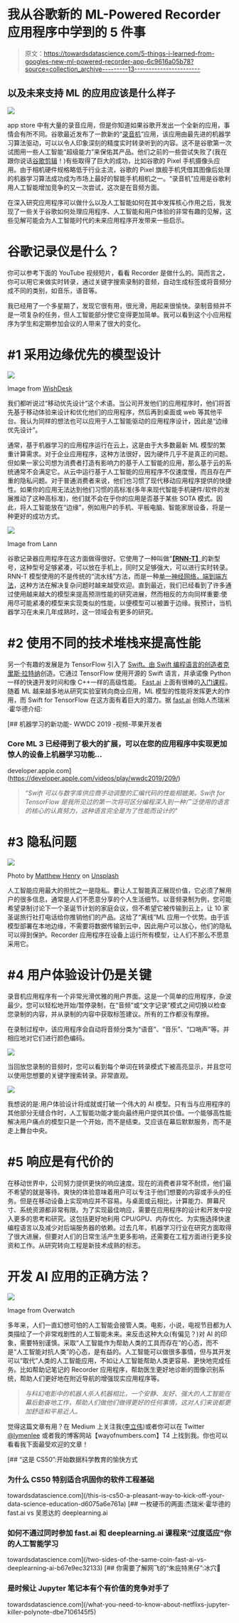 # 我从谷歌新的 ML-Powered Recorder 应用程序中学到的 5 件事

> 原文：<https://towardsdatascience.com/5-things-i-learned-from-googles-new-ml-powered-recorder-app-6c9616a05b78?source=collection_archive---------13----------------------->

## 以及未来支持 ML 的应用应该是什么样子

![](img/aea6942916f45312c6338b47e1212815.png)

app store 中有大量的录音应用，但是你知道如果谷歌开发出一个全新的应用，事情会有所不同。谷歌最近发布了一款新的“[录音机](https://play.google.com/store/apps/details?id=com.google.android.apps.recorder)”应用，该应用由最先进的机器学习算法驱动，可以以令人印象深刻的精度实时转录听到的内容。这不是谷歌第一次试图用一些人工智能“超级能力”来保佑其产品。他们之前的一些尝试失败了(我在跟你说话[谷歌剪辑](https://www.engadget.com/2019/10/16/google-discontinues-clips-camera/)！)有些取得了巨大的成功，比如谷歌的 Pixel 手机摄像头应用。由于相机硬件规格略低于行业主流，谷歌的 Pixel 旗舰手机凭借其图像后处理的机器学习算法成功成为市场上最好的智能手机相机之一。“录音机”应用是谷歌利用人工智能增加竞争的又一次尝试，这次是在音频方面。

在深入研究应用程序可以做什么以及人工智能如何在其中发挥核心作用之后，我发现了一些关于谷歌如何处理应用程序、人工智能和用户体验的非常有趣的见解，这些见解可能会为人工智能时代的未来应用程序开发带来一些启示。

# 谷歌记录仪是什么？

你可以参考下面的 YouTube 视频短片，看看 Recorder 是做什么的。简而言之，你可以用它来做实时转录，通过关键字搜索录制的音频，自动生成标签或将音频分成不同的类别，如音乐，语音等。

我已经用了一个多星期了，发现它很有用，很光滑，用起来很愉快。录制音频并不是一项复杂的任务，但人工智能部分使它变得更加简单。我可以看到这个小应用程序为学生和定期参加会议的人带来了很大的变化。

# #1 采用边缘优先的模型设计

![](img/b4b56f9fbada1602e2fe5ad9969377d0.png)

Image from [WishDesk](https://www.google.com/url?sa=i&source=images&cd=&cad=rja&uact=8&ved=2ahUKEwi8qsaS4c7mAhVFXawKHXf6BSsQjB16BAgBEAM&url=https%3A%2F%2Fwishdesk.com%2Fblog%2Fwhat-mobile-first-design&psig=AOvVaw1Z2T4KkHv8kJl4UFvKoWF-&ust=1577293156997339)

我们都听说过“移动优先设计”这个术语。当公司开发他们的应用程序时，他们将首先基于移动体验来设计和优化他们的应用程序，然后再到桌面或 web 等其他平台。我认为同样的想法也可以应用于人工智能驱动的应用程序设计，因此是“边缘优先设计”。

通常，基于机器学习的应用程序运行在云上，这是由于大多数最新 ML 模型的繁重计算需求。对于企业应用程序，这种方法很好，因为硬件几乎不是真正的问题。但如果一家公司想为消费者打造有影响力的基于人工智能的应用，那么基于云的系统通常不会满足它。从云中运行基于人工智能的应用程序不仅速度慢，而且存在严重的隐私问题。对于普通消费者来说，他们也习惯了现代移动应用程序提供的快捷性。如果你的应用无法达到他们习惯的高标准(多年来现代智能手机硬件/软件的发展推动了这种高标准)，他们就不会在乎你的应用是否基于某些 SOTA 模式。因此，将人工智能放在“边缘”，例如用户的手机、平板电脑、智能家居设备，将是一种更好的成功方式。

![](img/9ab075fb47ec339c32baedb1cb20646f.png)

Image from Lann

谷歌记录器应用程序在这方面做得很好。它使用了一种叫做“[**【RNN-T】**](https://arxiv.org/pdf/1211.3711.pdf)的新型号，这种型号足够紧凑，可以放在手机上，同时又足够强大，可以进行实时转录。RNN-T 模型使用的不是传统的“流水线”方法，而是一种[单一神经网络，端到端方法](https://www.youtube.com/watch?v=ImUoubi_t7s)，这种方法在解决复杂问题时越来越受欢迎。直到最近，我们已经看到了许多通过使用越来越大的模型来提高预测性能的研究进展，然而相反的方向同样重要:使用尽可能紧凑的模型来实现类似的性能，以便模型可以被置于边缘。我预计，当机器学习在未来几年成熟时，这一领域会有更多的研究。

# #2 使用不同的技术堆栈来提高性能

另一个有趣的发展是为 TensorFlow 引入了 [Swift。由 Swift 编程语言的创造者](https://www.tensorflow.org/swift)[克里斯·拉特纳](https://en.wikipedia.org/wiki/Chris_Lattner)创造。它通过 TensorFlow 使用开源的 Swift 语言，并承诺像 Python 一样的快速开发时间和像 C++一样的高级性能。 [Fast.ai](http://fast.ai) 上面有很棒的[入门课程](https://blog.tensorflow.org/2019/06/fastais-deep-learning-from-foundations_28.html)。随着 ML 越来越多地从研究实验室转向商业应用，ML 模型的性能将发挥更大的作用，而 Swift for TensorFlow 在这方面有着巨大的潜力。据 [fast.ai](http://fast.ai) 创始人杰瑞米·霍华德介绍:

[](https://developer.apple.com/videos/play/wwdc2019/209/) [## 机器学习的新功能- WWDC 2019 -视频-苹果开发者

### Core ML 3 已经得到了极大的扩展，可以在您的应用程序中实现更加惊人的设备上机器学习功能…

developer.apple.com](https://developer.apple.com/videos/play/wwdc2019/209/) 

> *“Swift 可以与数字库供应商手动调整的汇编代码的性能相媲美。Swift for TensorFlow 是我所见过的第一次将可区分编程深入到一种广泛使用的语言的核心的认真努力，这种语言完全是为了性能而设计的"*

# #3 隐私问题

![](img/d31fe56eb19c44f9a1d36edb4ee0f255.png)

Photo by [Matthew Henry](https://unsplash.com/@matthewhenry?utm_source=medium&utm_medium=referral) on [Unsplash](https://unsplash.com?utm_source=medium&utm_medium=referral)

人工智能应用最大的担忧之一是隐私。要让人工智能真正展现价值，它必须了解用户的很多信息，通常是人们不愿意分享的个人生活细节。以音频录制为例，您可能希望录制讨论下一个圣诞节计划的家庭会议，但不希望它被传输到云上，让 10 家圣诞旅行社打电话给你推销他们的产品。这给了“离线”ML 应用一个优势。由于该模型部署在本地边缘，不需要将数据传输到云中，因此用户可以放心，他们的隐私可以得到保护。Recorder 应用程序在设备上运行所有模型，让人们不那么不愿意采用它。

# #4 用户体验设计仍是关键

录音机应用程序有一个非常光滑优雅的用户界面。这是一个简单的应用程序，杂波最少。您可以轻松地开始/暂停录制，在“音频”或“文字记录”模式之间切换以检查您录制的内容，并从录制的内容中获取标签建议。所有的工作都没有摩擦。

在录制过程中，该应用程序会自动将音频分类为“语音”、“音乐”、“口哨声”等。并相应地对它们进行颜色编码。

![](img/8afca7c69082a03214eca6c0112298ac.png)

当回放您录制的音频时，您可以看到每个单词在转录模式下被高亮显示，并且您可以使用您想要的关键字搜索转录。非常直观。

![](img/a506891c8ad11d32689bc0ce9a9890ff.png)

我想说的是:用户体验设计将成就或打破一个伟大的 AI 模型。只有当与应用程序的其他部分无缝合作时，人工智能功能才能向最终用户提供其价值。一个能够高性能解决用户痛点的模型只是一个开始，而不是结束。艾应该在幕后默默服务，而不是走上舞台中央。

# #5 响应是有代价的

在移动世界中，公司努力提供更快的响应速度。现在的消费者非常不耐烦，他们最不希望的就是等待。爽快的体验意味着用户可以专注于他们想要的内容或手头的任务。但是在移动设备上实现响应并不容易。与桌面或云相比，计算能力、屏幕尺寸、系统资源都非常有限。为了实现最佳响应，需要在应用程序的设计和开发中投入更多的思考和研究。这包括更好地利用 CPU/GPU、内存优化、为实施选择快速编程语言以及减少对后端服务器的依赖。过去几年，机器学习行业在研究方面取得了很大进展，但要对人们的日常生活产生更多影响，还需要在工程方面进行更多投资和工作。从研究转向工程是新技术成熟的标志。

# 开发 AI 应用的正确方法？

![](img/709f91ba5439091a158459433510372a.png)

Image from Overwatch

多年来，人们一直幻想可怕的人工智能会接管人类。电影，小说，电视节目都为人类描绘了一个非常戏剧性的人工智能未来。来反击这种大众(有偏见？)对 AI 的印象，需要特别谨慎。采取“人工智能作为帮助人类的工具而存在”的心态，而不是“人工智能对抗人类”的心态，是有益的。人工智能可以做很多事情，但与其开发可以“取代”人类的人工智能应用，不如让人工智能帮助人类更容易、更快地完成任务。比如帮助记笔记的 Recorder 应用程序，帮助医生更好地诊断的图像识别系统，帮助人们更好地在附近导航的增强现实应用程序等。

> *与科幻电影中的机器人杀人机器相比，一个安静、友好、强大的人工智能在幕后勤奋地工作，帮助人们做他们做得更好的任何事情，这对人们来说都更加舒适和平易近人。*

觉得这篇文章有用？在 Medium 上关注我([李立伟](https://medium.com/u/72c98619a048?source=post_page-----dbe7106145f5----------------------))或者你可以在 Twitter [@lymenlee](https://twitter.com/lymenlee) 或者我的博客网站【wayofnumbers.com】T4 上找到我。你也可以看看我下面最受欢迎的文章！

[](/this-is-cs50-a-pleasant-way-to-kick-off-your-data-science-education-d6075a6e761a) [## “这是 CS50”:开始数据科学教育的愉快方式

### 为什么 CS50 特别适合巩固你的软件工程基础

towardsdatascience.com](/this-is-cs50-a-pleasant-way-to-kick-off-your-data-science-education-d6075a6e761a) [](/two-sides-of-the-same-coin-fast-ai-vs-deeplearning-ai-b67e9ec32133) [## 一枚硬币的两面:杰瑞米·霍华德的 fast.ai vs 吴恩达的 deeplearning.ai

### 如何不通过同时参加 fast.ai 和 deeplearning.ai 课程来“过度适应”你的人工智能学习

towardsdatascience.com](/two-sides-of-the-same-coin-fast-ai-vs-deeplearning-ai-b67e9ec32133) [](/what-you-need-to-know-about-netflixs-jupyter-killer-polynote-dbe7106145f5) [## 你需要了解网飞的“朱庇特黑仔”:冰穴📖

### 是时候让 Jupyter 笔记本有个有价值的竞争对手了

towardsdatascience.com](/what-you-need-to-know-about-netflixs-jupyter-killer-polynote-dbe7106145f5)